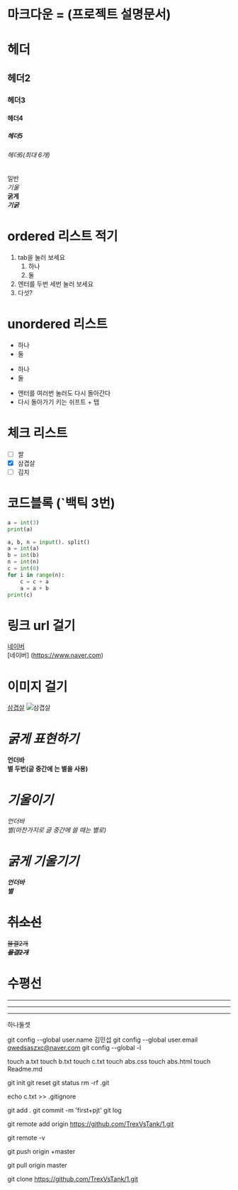 # 마크다운 = (프로젝트 설명문서)

# 헤더
## 헤더2
### 헤더3
#### 헤더4
##### 헤더5
###### 헤더6(최대 6개)
일반\
*기울*\
**굵게**\
***기굵***
# ordered 리스트 적기
1. tab을 눌러 보세요
   1. 하나
   2. 둘
2. 엔터를 두번 세번 눌러 보세요
5. 다섯?

# unordered 리스트
* 하나
* 둘
+ 하나
+ 둘
- 엔터를 여러번 눌러도 다시 돌아간다
- 다시 돌아가기 키는 쉬프트 + 탭

# 체크 리스트
- [ ] 쌀
- [X] 삼겹살
- [ ] 김치

# 코드블록 (`백틱 3번)
```python
a = int(3)
print(a)
```
```python
a, b, n = input(). split()
a = int(a)
b = int(b)
n = int(n)
c = int(0)
for i in range(n):
    c = c + a
    a = a + b
print(c)
```

# 링크 url 걸기
[네이버](https://www.naver.com)\
[네이버] (https://www.naver.com)

# 이미지 걸기
[삼겹살](https://ai.esmplus.com/foodjang01/images/221106957_b_1.jpg)
![삼겹살](https://ai.esmplus.com/foodjang01/images/221106957_b_1.jpg)

# *굵게 표현하기*
__언더바__\
**별 두번(글 중간에 는 별을 사용)**
# *기울이기*
_언더바_\
*별(마찬가지로 글 중간에 쓸 때는 별로)*
# ***굵게 기울기기***
___언더바___\
***별***
# ~~취소선~~
~~물결2개~~\
***~~물결2개~~***
# 수평선
---
---
---
하나둘셋


git config --global user.name 김민섭
git config --global user.email qwedsaszxc@naver.com
git config --global -l

touch a.txt
touch b.txt
touch c.txt
touch abs.css
touch abs.html
touch Readme.md

git init
git reset
git status
rm -rf .git

echo c.txt >> .gitignore

git add .
git commit -m 'first+pjt'
git log

git remote add origin https://github.com/TrexVsTank/1.git

git remote -v

git push origin +master

git pull origin master

git clone https://github.com/TrexVsTank/1.git

